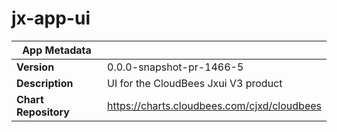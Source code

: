 # jx-app-ui

|App Metadata||
|---|---|
| **Version** | 0.0.0-snapshot-pr-1466-5 |
| **Description** | UI for the CloudBees Jxui V3 product |
| **Chart Repository** | https://charts.cloudbees.com/cjxd/cloudbees |
